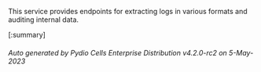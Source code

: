 






This service provides endpoints for extracting logs in various formats and auditing internal data.

[:summary]

###### Auto generated by Pydio Cells Enterprise Distribution v4.2.0-rc2 on 5-May-2023
